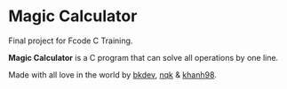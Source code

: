 # Magic Calculator
Final project for Fcode C Training.

**Magic Calculator** is a C program that can solve all operations by one line.

Made with all love in the world by [bkdev](https://fb.com/bkdev98), [nqk](https://fb.com/quangkhai.nguyen.14) & [khanh98](https://fb.com/B.Q.Khanh).
